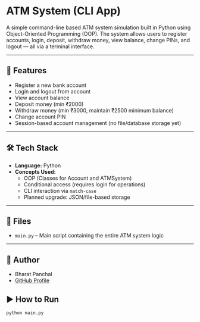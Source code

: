 # ATM System (CLI App)

A simple command-line based ATM system simulation built in Python using Object-Oriented Programming (OOP). The system allows users to register accounts, login, deposit, withdraw money, view balance, change PINs, and logout — all via a terminal interface.

---

## 🚀 Features

- Register a new bank account
- Login and logout from account
- View account balance
- Deposit money (min ₹2000)
- Withdraw money (min ₹3000, maintain ₹2500 minimum balance)
- Change account PIN
- Session-based account management (no file/database storage yet)

---

## 🛠️ Tech Stack

- **Language:** Python  
- **Concepts Used:**
  - OOP (Classes for Account and ATMSystem)
  - Conditional access (requires login for operations)
  - CLI interaction via `match-case`
  - Planned upgrade: JSON/file-based storage

---

## 📂 Files

- `main.py` – Main script containing the entire ATM system logic

---

## 👤 Author

- Bharat Panchal  
- [GitHub Profile](https://github.com/Bharat-Panchal15)

## ▶️ How to Run

```bash
python main.py
